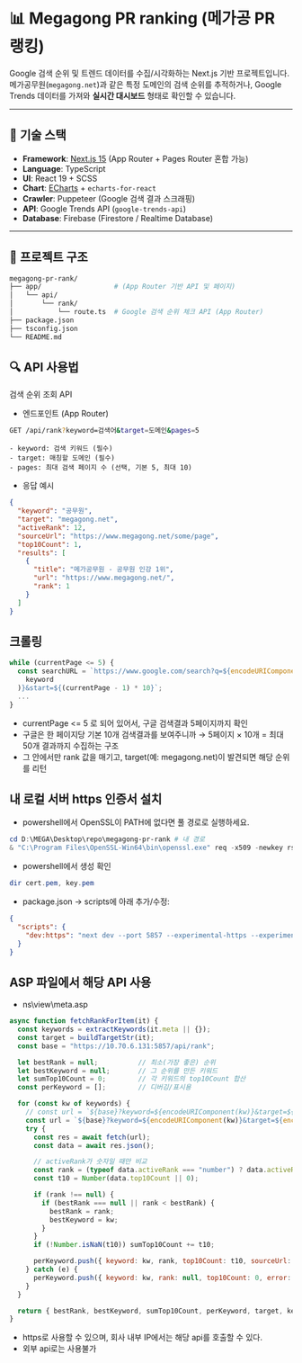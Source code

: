 # 📊 Megagong PR ranking (메가공 PR 랭킹)

Google 검색 순위 및 트렌드 데이터를 수집/시각화하는 Next.js 기반 프로젝트입니다.  
메가공무원(`megagong.net`)과 같은 특정 도메인의 검색 순위를 추적하거나, Google Trends 데이터를 가져와 **실시간 대시보드** 형태로 확인할 수 있습니다.

---

## 🚀 기술 스택

- **Framework**: [Next.js 15](https://nextjs.org/) (App Router + Pages Router 혼합 가능)
- **Language**: TypeScript
- **UI**: React 19 + SCSS
- **Chart**: [ECharts](https://echarts.apache.org/) + `echarts-for-react`
- **Crawler**: Puppeteer (Google 검색 결과 스크래핑)
- **API**: Google Trends API (`google-trends-api`)
- **Database**: Firebase (Firestore / Realtime Database)

---

## 📂 프로젝트 구조

```bash
megagong-pr-rank/
├── app/                  # (App Router 기반 API 및 페이지)
│   └── api/
│       └── rank/
│           └── route.ts  # Google 검색 순위 체크 API (App Router)
├── package.json
├── tsconfig.json
└── README.md
```

## 🔍 API 사용법
검색 순위 조회 API

- 엔드포인트 (App Router)

```bash
GET /api/rank?keyword=검색어&target=도메인&pages=5
```
    - keyword: 검색 키워드 (필수)
    - target: 매칭할 도메인 (필수)
    - pages: 최대 검색 페이지 수 (선택, 기본 5, 최대 10)

- 응답 예시
```json
{
  "keyword": "공무원",
  "target": "megagong.net",
  "activeRank": 12,
  "sourceUrl": "https://www.megagong.net/some/page",
  "top10Count": 1,
  "results": [
    {
      "title": "메가공무원 - 공무원 인강 1위",
      "url": "https://www.megagong.net/",
      "rank": 1
    }
  ]
}
```

## 크롤링
```js
while (currentPage <= 5) {
  const searchURL = `https://www.google.com/search?q=${encodeURIComponent(
    keyword
  )}&start=${(currentPage - 1) * 10}`;
  ...
}
```
- currentPage <= 5 로 되어 있어서, 구글 검색결과 5페이지까지 확인
- 구글은 한 페이지당 기본 10개 검색결과를 보여주니까 → 5페이지 × 10개 = 최대 50개 결과까지 수집하는 구조
- 그 안에서만 rank 값을 매기고, target(예: megagong.net)이 발견되면 해당 순위를 리턴

## 내 로컬 서버 https 인증서 설치

- powershell에서 OpenSSL이 PATH에 없다면 풀 경로로 실행하세요.
```powershell
cd D:\MEGA\Desktop\repo\megagong-pr-rank # 내 경로
& "C:\Program Files\OpenSSL-Win64\bin\openssl.exe" req -x509 -newkey rsa:2048 -nodes -days 365 -keyout key.pem -out cert.pem -subj "/CN=10.70.6.131" -addext "subjectAltName=IP:10.70.6.131"
```

- powershell에서 생성 확인
```powershell
dir cert.pem, key.pem
```


- package.json → scripts에 아래 추가/수정:
```json
{
  "scripts": {
    "dev:https": "next dev --port 5857 --experimental-https --experimental-https-key ./key.pem --experimental-https-cert ./cert.pem"
  }
}
```

## ASP 파일에서 해당 API 사용

- ns\view\meta.asp
```js
async function fetchRankForItem(it) {
  const keywords = extractKeywords(it.meta || {});
  const target = buildTargetStr(it);
  const base = "https://10.70.6.131:5857/api/rank";

  let bestRank = null;          // 최소(가장 좋은) 순위
  let bestKeyword = null;       // 그 순위를 만든 키워드
  let sumTop10Count = 0;        // 각 키워드의 top10Count 합산
  const perKeyword = [];        // 디버깅/표시용

  for (const kw of keywords) {
    // const url = `${base}?keyword=${encodeURIComponent(kw)}&target=${encodeURIComponent(target)}&pages=10`; // 100개
    const url = `${base}?keyword=${encodeURIComponent(kw)}&target=${encodeURIComponent(target)}`; // 50개
    try {
      const res = await fetch(url);
      const data = await res.json();

      // activeRank가 숫자일 때만 비교
      const rank = (typeof data.activeRank === "number") ? data.activeRank : null;
      const t10 = Number(data.top10Count || 0);

      if (rank !== null) {
        if (bestRank === null || rank < bestRank) {
          bestRank = rank;
          bestKeyword = kw;
        }
      }
      if (!Number.isNaN(t10)) sumTop10Count += t10;

      perKeyword.push({ keyword: kw, rank, top10Count: t10, sourceUrl: data.sourceUrl || "" });
    } catch (e) {
      perKeyword.push({ keyword: kw, rank: null, top10Count: 0, error: String(e) });
    }
  }

  return { bestRank, bestKeyword, sumTop10Count, perKeyword, target, keywords };
}
```
- https로 사용할 수 있으며, 회사 내부 IP에서는 해당 api를 호출할 수 있다.
- 외부 api로는 사용불가